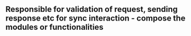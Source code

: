 ## Responsible for validation of request, sending response etc for sync interaction - compose the modules or functionalities

